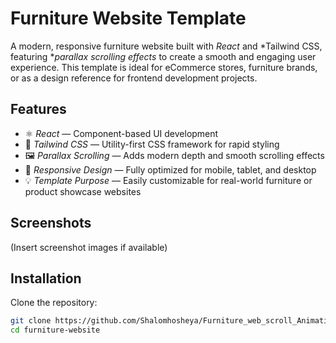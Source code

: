 # Furniture Website Template

A modern, responsive furniture website built with *React* and *Tailwind CSS, featuring **parallax scrolling effects* to create a smooth and engaging user experience. This template is ideal for eCommerce stores, furniture brands, or as a design reference for frontend development projects.


## Features

- ⚛ *React* — Component-based UI development
- 🎨 *Tailwind CSS* — Utility-first CSS framework for rapid styling
- 🖼 *Parallax Scrolling* — Adds modern depth and smooth scrolling effects
- 📱 *Responsive Design* — Fully optimized for mobile, tablet, and desktop
- 💡 *Template Purpose* — Easily customizable for real-world furniture or product showcase websites

## Screenshots

(Insert screenshot images if available)

## Installation

Clone the repository:

```bash
git clone https://github.com/Shalomhosheya/Furniture_web_scroll_Animation.git
cd furniture-website
